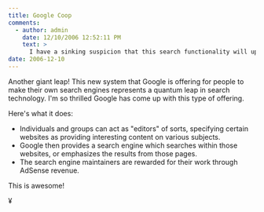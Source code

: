 ```yaml
---
title: Google Coop
comments:
  - author: admin
    date: 12/10/2006 12:52:11 PM
    text: >
      I have a sinking suspicion that this search functionality will upset some people. Picture this: using Google coop, sites can essentially "feature" content from other sites, who may not want to be "featured" on other sites. I bet there will be lawsuits, but in the end, Google will have more people "opting-in".
date: 2006-12-10
---
```

Another giant leap! This new system that Google is offering for people to make their own search engines represents a quantum leap in search technology. I'm so thrilled Google has come up with this type of offering.

Here's what it does:

* Individuals and groups can act as "editors" of sorts, specifying certain websites as providing interesting content on various subjects.
* Google then provides a search engine which searches within those websites, or emphasizes the results from those pages.
* The search engine maintainers are rewarded for their work through AdSense revenue.

This is awesome!

¥

